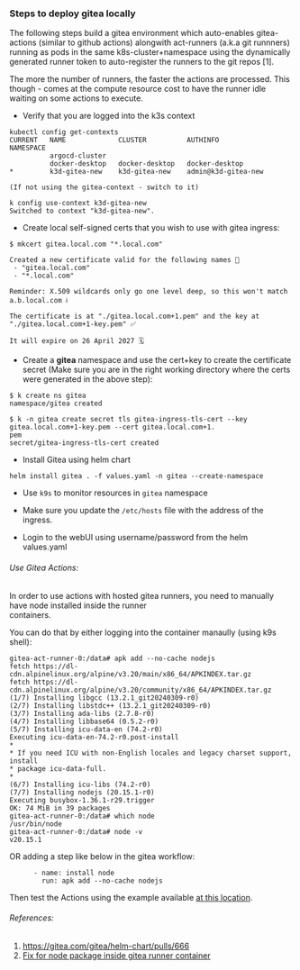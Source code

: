 ### Steps to deploy gitea locally

The following steps build a gitea environment which auto-enables gitea-actions (similar to github actions) alongwith act-runners (a.k.a git runnners) running as pods in the same k8s-cluster+namespace using the dynamically generated runner token to auto-register the runners to the git repos [1].

The more the number of runners, the faster the actions are processed. This though - comes at the compute resource cost to have the runner idle waiting on some actions to execute.

- Verify that you are logged into the k3s context
```
kubectl config get-contexts
CURRENT   NAME             CLUSTER          AUTHINFO              NAMESPACE
          argocd-cluster                                          
          docker-desktop   docker-desktop   docker-desktop        
*         k3d-gitea-new    k3d-gitea-new    admin@k3d-gitea-new  

(If not using the gitea-context - switch to it)

k config use-context k3d-gitea-new
Switched to context "k3d-gitea-new".
```

- Create local self-signed certs that you wish to use with gitea ingress:
```
$ mkcert gitea.local.com "*.local.com"

Created a new certificate valid for the following names 📜
 - "gitea.local.com"
 - "*.local.com"

Reminder: X.509 wildcards only go one level deep, so this won't match a.b.local.com ℹ️

The certificate is at "./gitea.local.com+1.pem" and the key at "./gitea.local.com+1-key.pem" ✅

It will expire on 26 April 2027 🗓
```

- Create a **gitea** namespace and use the cert+key to create the certificate secret (Make sure you are in the right working directory where the certs were generated in the above step):

```
$ k create ns gitea
namespace/gitea created

$ k -n gitea create secret tls gitea-ingress-tls-cert --key gitea.local.com+1-key.pem --cert gitea.local.com+1.
pem 
secret/gitea-ingress-tls-cert created
```


- Install Gitea using helm chart

`helm install gitea . -f values.yaml -n gitea --create-namespace`

- Use `k9s` to monitor resources in `gitea` namespace

- Make sure you update the `/etc/hosts` file with the address of the ingress.

- Login to the webUI using username/password from the helm values.yaml

###### Use Gitea Actions:

In order to use actions with hosted gitea runners, you need to manually have node installed inside the runner  
containers.

You can do that by either logging into the container manaully (using k9s shell):
```
gitea-act-runner-0:/data# apk add --no-cache nodejs
fetch https://dl-cdn.alpinelinux.org/alpine/v3.20/main/x86_64/APKINDEX.tar.gz
fetch https://dl-cdn.alpinelinux.org/alpine/v3.20/community/x86_64/APKINDEX.tar.gz
(1/7) Installing libgcc (13.2.1_git20240309-r0)
(2/7) Installing libstdc++ (13.2.1_git20240309-r0)
(3/7) Installing ada-libs (2.7.8-r0)
(4/7) Installing libbase64 (0.5.2-r0)
(5/7) Installing icu-data-en (74.2-r0)
Executing icu-data-en-74.2-r0.post-install
*
* If you need ICU with non-English locales and legacy charset support, install
* package icu-data-full.
*
(6/7) Installing icu-libs (74.2-r0)
(7/7) Installing nodejs (20.15.1-r0)
Executing busybox-1.36.1-r29.trigger
OK: 74 MiB in 39 packages
gitea-act-runner-0:/data# which node
/usr/bin/node
gitea-act-runner-0:/data# node -v
v20.15.1
```
OR adding a step like below in the gitea workflow:
```
      - name: install node
        run: apk add --no-cache nodejs
```
Then test the Actions using the example available [at this location](https://docs.gitea.com/usage/actions/quickstart#use-actions).

###### References:
1. https://gitea.com/gitea/helm-chart/pulls/666
2. [Fix for node package inside gitea runner container](https://forum.gitea.com/t/gitea-actions-cannot-find-node-in-path/7544/5)